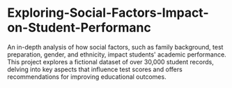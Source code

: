 # Exploring-Social-Factors-Impact-on-Student-Performanc
An in-depth analysis of how social factors, such as family background, test preparation, gender, and ethnicity, impact students' academic performance. This project explores a fictional dataset of over 30,000 student records, delving into key aspects that influence test scores and offers recommendations for improving educational outcomes.
